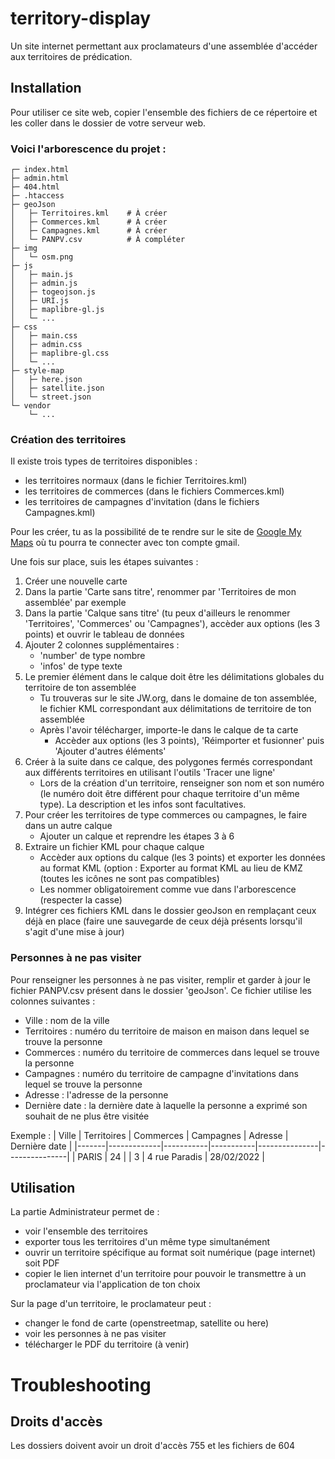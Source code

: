 # territory-display
Un site internet permettant aux proclamateurs d'une assemblée d'accéder aux territoires de prédication.

## Installation
Pour utiliser ce site web, copier l'ensemble des fichiers de ce répertoire et les coller dans le dossier de votre serveur web.

### Voici l'arborescence du projet :
```
┌─ index.html
├─ admin.html
├─ 404.html
├─ .htaccess
├─ geoJson
│   ├─ Territoires.kml    # À créer
│   ├─ Commerces.kml      # À créer
│   ├─ Campagnes.kml      # À créer
│   └─ PANPV.csv          # À compléter
├─ img
│   └─ osm.png
├─ js
│   ├─ main.js
│   ├─ admin.js
│   ├─ togeojson.js
│   ├─ URI.js
│   ├─ maplibre-gl.js
│   └─ ...
├─ css
│   ├─ main.css
│   ├─ admin.css
│   ├─ maplibre-gl.css
│   └─ ...
├─ style-map
│   ├─ here.json
│   ├─ satellite.json
│   └─ street.json
└─ vendor
    └─ ...
```

### Création des territoires

Il existe trois types de territoires disponibles : 
* les territoires normaux (dans le fichier Territoires.kml)
* les territoires de commerces (dans le fichiers Commerces.kml)
* les territoires de campagnes d'invitation (dans le fichiers Campagnes.kml)

Pour les créer, tu as la possibilité de te rendre sur le site de [Google My Maps](https://www.google.com/maps/d/u/0/?hl=fr) où tu pourra te connecter avec ton compte gmail.

Une fois sur place, suis les étapes suivantes :

1. Créer une nouvelle carte
2. Dans la partie 'Carte sans titre', renommer par 'Territoires de mon assemblée' par exemple
3. Dans la partie 'Calque sans titre' (tu peux d'ailleurs le renommer 'Territoires', 'Commerces' ou 'Campagnes'), accèder aux options (les 3 points) et ouvrir le tableau de données
4. Ajouter 2 colonnes supplémentaires :
   - 'number' de type nombre
   - 'infos' de type texte 
5. Le premier élément dans le calque doit être les délimitations globales du territoire de ton assemblée
   - Tu trouveras sur le site JW.org, dans le domaine de ton assemblée, le fichier KML correspondant aux délimitations de territoire de ton assemblée
   - Après l'avoir télécharger, importe-le dans le calque de ta carte 
     - Accèder aux options (les 3 points), 'Réimporter et fusionner' puis 'Ajouter d'autres éléments'
6. Créer à la suite dans ce calque, des polygones fermés correspondant aux différents territoires en utilisant l'outils 'Tracer une ligne'
   - Lors de la création d'un territoire, renseigner son nom et son numéro (le numéro doit être différent pour chaque territoire d'un même type). La description et les infos sont facultatives.
7. Pour créer les territoires de type commerces ou campagnes, le faire dans un autre calque
   - Ajouter un calque et reprendre les étapes 3 à 6
8. Extraire un fichier KML pour chaque calque
   - Accèder aux options du calque (les 3 points) et exporter les données au format KML (option : Exporter au format KML au lieu de KMZ (toutes les icônes ne sont pas compatibles)
   - Les nommer obligatoirement comme vue dans l'arborescence (respecter la casse)
9. Intégrer ces fichiers KML dans le dossier geoJson en remplaçant ceux déjà en place (faire une sauvegarde de ceux déjà présents lorsqu'il s'agit d'une mise à jour)


### Personnes à ne pas visiter

Pour renseigner les personnes à ne pas visiter, remplir et garder à jour le fichier PANPV.csv présent dans le dossier 'geoJson'.
Ce fichier utilise les colonnes suivantes : 

- Ville : nom de la ville
- Territoires : numéro du territoire de maison en maison dans lequel se trouve la personne
- Commerces : numéro du territoire de commerces dans lequel se trouve la personne
- Campagnes : numéro du territoire de campagne d'invitations dans lequel se trouve la personne
- Adresse : l'adresse de la personne
- Dernière date : la dernière date à laquelle la personne a exprimé son souhait de ne plus être visitée

Exemple :
| Ville | Territoires | Commerces | Campagnes |    Adresse    | Dernière date |
|-------|-------------|-----------|-----------|---------------|---------------|
| PARIS |     24      |           |    3      | 4 rue Paradis |   28/02/2022  |


## Utilisation

La partie Administrateur permet de :
- voir l'ensemble des territoires
- exporter tous les territoires d'un même type simultanément
- ouvrir un territoire spécifique au format soit numérique (page internet) soit PDF
- copier le lien internet d'un territoire pour pouvoir le transmettre à un proclamateur via l'application de ton choix

Sur la page d'un territoire, le proclamateur peut :
- changer le fond de carte (openstreetmap, satellite ou here)
- voir les personnes à ne pas visiter
- télécharger le PDF du territoire (à venir)

# Troubleshooting

## Droits d'accès

Les dossiers doivent avoir un droit d'accès 755 et les fichiers de 604
